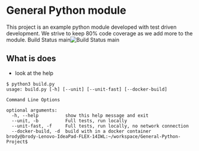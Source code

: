 # General Python module
This project is an example python module developed with test driven development. We strive to keep 80% code coverage as we add more to the module.
Build Status main![Build Status main](https://github.com/spudnic/General-Python-Project/actions/workflows/main.yml/badge.svg?branch=main)

## What is does
* look at the help
```
$ python3 build.py 
usage: build.py [-h] [--unit] [--unit-fast] [--docker-build]

Command Line Options

optional arguments:
  -h, --help          show this help message and exit
  --unit, -b          Full tests, run locally
  --unit-fast, -f     Full tests, run locally, no network connection
  --docker-build, -d  build with in a docker container
brody@brody-Lenovo-IdeaPad-FLEX-14IWL:~/workspace/General-Python-Project$ 

```

